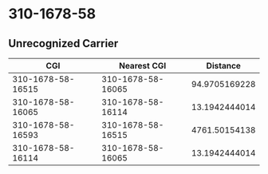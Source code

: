# 310-1678-58
## Unrecognized Carrier


| CGI | Nearest CGI | Distance |
|-----|-------------|----------|
| 310-1678-58-16515 | 310-1678-58-16065 | 94.9705169228 |
| 310-1678-58-16065 | 310-1678-58-16114 | 13.1942444014 |
| 310-1678-58-16593 | 310-1678-58-16515 | 4761.50154138 |
| 310-1678-58-16114 | 310-1678-58-16065 | 13.1942444014 |
